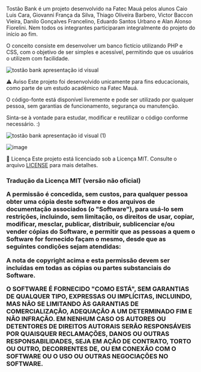 Tostão Bank é um projeto desenvolvido na Fatec Mauá pelos alunos Caio Luis Cara, Giovanni França da Silva, Thiago Oliveira Barbero, Victor Baccon Vieira, Danilo Gonçalves Francelino, Eduardo Santos Urbano e Alan Alonso Fiorelini. Nem todos os integrantes participaram integralmente do projeto do início ao fim.

O conceito consiste em desenvolver um banco fictício utilizando PHP e CSS, com o objetivo de ser simples e acessível, permitindo que os usuários o utilizem com facilidade.

![tostão bank apresentação id visual](https://github.com/user-attachments/assets/afdfeaac-6484-4a4a-907a-c4432aed3363)

⚠️ Aviso
Este projeto foi desenvolvido unicamente para fins educacionais, como parte de um estudo acadêmico na Fatec Mauá.

O código-fonte está disponível livremente e pode ser utilizado por qualquer pessoa, sem garantias de funcionamento, segurança ou manutenção.

Sinta-se à vontade para estudar, modificar e reutilizar o código conforme necessário. :)

![tostão bank apresentação id visual (1)](https://github.com/user-attachments/assets/87c2e424-f8ec-4d3f-913e-15963002e2f5)

![image](https://github.com/user-attachments/assets/be8fa3a1-f028-4f88-9955-ed3e4981c123)


📄 Licença
Este projeto está licenciado sob a Licença MIT. Consulte o arquivo [LICENSE](./LICENSE) para mais detalhes.

<h3>Tradução da Licença MIT (versão não oficial)

A permissão é concedida, sem custos, para qualquer pessoa obter uma cópia deste software e dos arquivos de documentação associados (o "Software"), para usá-lo sem restrições, incluindo, sem limitação, os direitos de usar, copiar, modificar, mesclar, publicar, distribuir, sublicenciar e/ou vender cópias do Software, e permitir que as pessoas a quem o Software for fornecido façam o mesmo, desde que as seguintes condições sejam atendidas:

A nota de copyright acima e esta permissão devem ser incluídas em todas as cópias ou partes substanciais do Software.

O SOFTWARE É FORNECIDO "COMO ESTÁ", SEM GARANTIAS DE QUALQUER TIPO, EXPRESSAS OU IMPLÍCITAS, INCLUINDO, MAS NÃO SE LIMITANDO ÀS GARANTIAS DE COMERCIALIZAÇÃO, ADEQUAÇÃO A UM DETERMINADO FIM E NÃO INFRAÇÃO. EM NENHUM CASO OS AUTORES OU DETENTORES DE DIREITOS AUTORAIS SERÃO RESPONSÁVEIS POR QUAISQUER RECLAMAÇÕES, DANOS OU OUTRAS RESPONSABILIDADES, SEJA EM AÇÃO DE CONTRATO, TORTO OU OUTRO, DECORRENTES DE, OU EM CONEXÃO COM O SOFTWARE OU O USO OU OUTRAS NEGOCIAÇÕES NO SOFTWARE.</h3>
